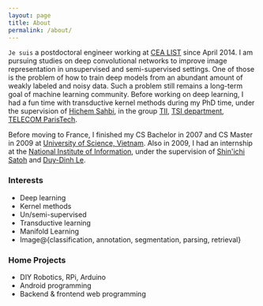 ```yaml
---
layout: page
title: About
permalink: /about/
---
```


`Je suis` a postdoctoral engineer working at [CEA LIST]() since April 2014. I am pursuing studies on deep convolutional networks to improve image representation in unsupervised and semi-supervised settings. One of those is the problem of how to train deep models from an abundant amount of weakly labeled and noisy data. Such a problem still remains a long-term goal of machine learning community. Before working on deep learning, I had a fun time with transductive kernel methods during my PhD time, under the supervision of [Hichem Sahbi](http://perso.telecom-paristech.fr/~sahbi/), in the group [TII](http://perso.telecom-paristech.fr/~bloch/tii/), [TSI department](http://www.tsi.telecom-paristech.fr/), [TELECOM ParisTech](http://www.telecom-paristech.fr/).

Before moving to France, I finished my CS Bachelor in 2007 and CS Master in 2009 at [University of Science, Vietnam](http://www.hcmus.edu.vn/en/index.php). Also in 2009, I had an internship at  the [National Institute of Information](http://www.nii.ac.jp/en/), under the supervision of [Shin'ichi Satoh](http://research.nii.ac.jp/~satoh/) and [Duy-Dinh Le](http://satoh-lab.ex.nii.ac.jp/users/ledduy/).

### Interests ###
* Deep learning
* Kernel methods
* Un/semi-supervised 
* Transductive learning
* Manifold Learning
* Image@{classification, annotation, segmentation, parsing, retrieval}

### Home Projects ###
* DIY Robotics, RPi, Arduino
* Android programming
* Backend & frontend web programming
